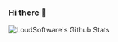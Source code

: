 ### Hi there 👋

<img align="left" alt="LoudSoftware's Github Stats" src="https://github-readme-stats.vercel.app/api?username=kandloic&show_icons=true&hide_border=true" />

<!--
**kandloic/kandloic** is a ✨ _special_ ✨ repository because its `README.md` (this file) appears on your GitHub profile.

Here are some ideas to get you started:

- 🔭 I’m currently working on ...
- 🌱 I’m currently learning ...
- 👯 I’m looking to collaborate on ...
- 🤔 I’m looking for help with ...
- 💬 Ask me about ...
- 📫 How to reach me: ...
- 😄 Pronouns: ...
- ⚡ Fun fact: ...
-->
